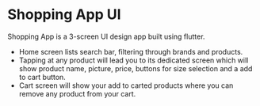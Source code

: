 # Shopping App UI

Shopping App is a 3-screen UI design app built using flutter.
- Home screen lists search bar, filtering through brands and products. 
- Tapping at any product will lead you to its dedicated screen which will show product name, picture, price, buttons for size selection and a add to cart button. 
- Cart screen will show your add to carted products where you can remove any product from your cart.